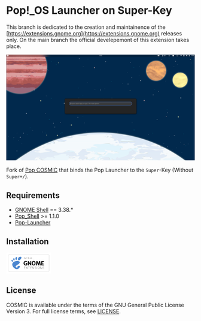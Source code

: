 # Pop!_OS Launcher on Super-Key

This branch is dedicated to the creation and maintainence of the [https://extensions.gnome.org](https://extensions.gnome.org) releases only. On the main branch the official develepemont of this extension takes place.

![alt text](pop-launcher-super-key.png)

Fork of [Pop COSMIC](https://github.com/pop-os/cosmic) that binds the Pop Launcher to the ```Super```-Key (Without ```Super+/```).

## Requirements
* [GNOME Shell](https://gitlab.gnome.org/GNOME/gnome-shell) == 3.38.*
* [Pop_Shell](https://github.com/pop-os/shell) >= 1.1.0
* [Pop-Launcher](https://github.com/pop-os/launcher)


## Installation 

[<img src="https://github.com/andyholmes/gnome-shell-extensions-badge/raw/master/get-it-on-ego.svg" width=120px>](https://extensions.gnome.org/extension/4797/pop-launcher-super-key/)

## License
COSMIC is available under the terms of the GNU General Public License Version 3. For full license terms, see [LICENSE](./LICENSE).